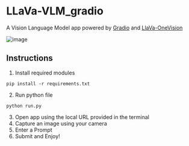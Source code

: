 # LLaVa-VLM_gradio
A Vision Language Model app powered by [Gradio](https://www.gradio.app/) and [LlaVa-OneVision](https://llava-vl.github.io/blog/2024-08-05-llava-onevision/) 

![image](https://github.com/user-attachments/assets/7ba2126d-e665-4657-8562-f988e4f7d86e)

## Instructions
1. Install required modules

```
pip install -r requirements.txt
```

2. Run python file

```
python run.py
```

3. Open app using the local URL provided in the terminal
4. Capture an image using your camera
5. Enter a Prompt
6. Submit and Enjoy!
